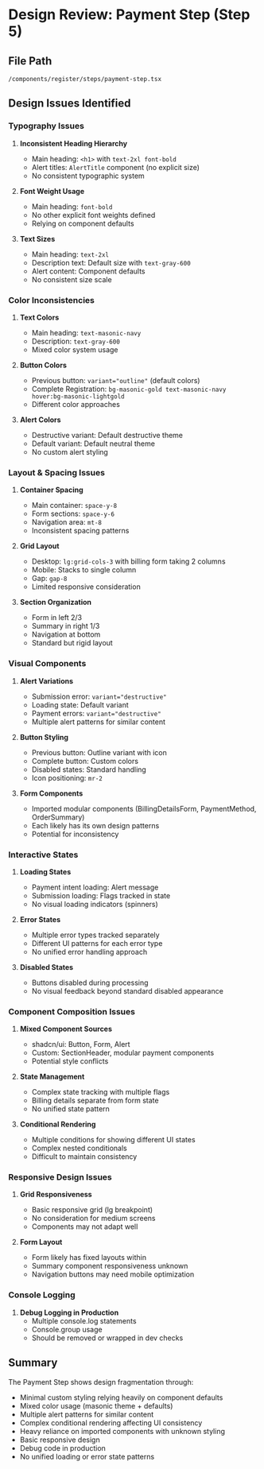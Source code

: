 # Design Review: Payment Step (Step 5)

## File Path
`/components/register/steps/payment-step.tsx`

## Design Issues Identified

### Typography Issues
1. **Inconsistent Heading Hierarchy**
   - Main heading: `<h1>` with `text-2xl font-bold`
   - Alert titles: `AlertTitle` component (no explicit size)
   - No consistent typographic system

2. **Font Weight Usage**
   - Main heading: `font-bold`
   - No other explicit font weights defined
   - Relying on component defaults

3. **Text Sizes**
   - Main heading: `text-2xl`
   - Description text: Default size with `text-gray-600`
   - Alert content: Component defaults
   - No consistent size scale

### Color Inconsistencies
1. **Text Colors**
   - Main heading: `text-masonic-navy`
   - Description: `text-gray-600`
   - Mixed color system usage

2. **Button Colors**
   - Previous button: `variant="outline"` (default colors)
   - Complete Registration: `bg-masonic-gold text-masonic-navy hover:bg-masonic-lightgold`
   - Different color approaches

3. **Alert Colors**
   - Destructive variant: Default destructive theme
   - Default variant: Default neutral theme
   - No custom alert styling

### Layout & Spacing Issues
1. **Container Spacing**
   - Main container: `space-y-8`
   - Form sections: `space-y-6`
   - Navigation area: `mt-8`
   - Inconsistent spacing patterns

2. **Grid Layout**
   - Desktop: `lg:grid-cols-3` with billing form taking 2 columns
   - Mobile: Stacks to single column
   - Gap: `gap-8`
   - Limited responsive consideration

3. **Section Organization**
   - Form in left 2/3
   - Summary in right 1/3
   - Navigation at bottom
   - Standard but rigid layout

### Visual Components
1. **Alert Variations**
   - Submission error: `variant="destructive"`
   - Loading state: Default variant
   - Payment errors: `variant="destructive"`
   - Multiple alert patterns for similar content

2. **Button Styling**
   - Previous button: Outline variant with icon
   - Complete button: Custom colors
   - Disabled states: Standard handling
   - Icon positioning: `mr-2`

3. **Form Components**
   - Imported modular components (BillingDetailsForm, PaymentMethod, OrderSummary)
   - Each likely has its own design patterns
   - Potential for inconsistency

### Interactive States
1. **Loading States**
   - Payment intent loading: Alert message
   - Submission loading: Flags tracked in state
   - No visual loading indicators (spinners)

2. **Error States**
   - Multiple error types tracked separately
   - Different UI patterns for each error type
   - No unified error handling approach

3. **Disabled States**
   - Buttons disabled during processing
   - No visual feedback beyond standard disabled appearance

### Component Composition Issues
1. **Mixed Component Sources**
   - shadcn/ui: Button, Form, Alert
   - Custom: SectionHeader, modular payment components
   - Potential style conflicts

2. **State Management**
   - Complex state tracking with multiple flags
   - Billing details separate from form state
   - No unified state pattern

3. **Conditional Rendering**
   - Multiple conditions for showing different UI states
   - Complex nested conditionals
   - Difficult to maintain consistency

### Responsive Design Issues
1. **Grid Responsiveness**
   - Basic responsive grid (lg breakpoint)
   - No consideration for medium screens
   - Components may not adapt well

2. **Form Layout**
   - Form likely has fixed layouts within
   - Summary component responsiveness unknown
   - Navigation buttons may need mobile optimization

### Console Logging
1. **Debug Logging in Production**
   - Multiple console.log statements
   - Console.group usage
   - Should be removed or wrapped in dev checks

## Summary
The Payment Step shows design fragmentation through:
- Minimal custom styling relying heavily on component defaults
- Mixed color usage (masonic theme + defaults)
- Multiple alert patterns for similar content
- Complex conditional rendering affecting UI consistency
- Heavy reliance on imported components with unknown styling
- Basic responsive design
- Debug code in production
- No unified loading or error state patterns